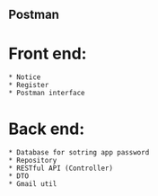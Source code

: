 ## Postman

# Front end:

    * Notice
    * Register
    * Postman interface

# Back end:

    * Database for sotring app password
    * Repository
    * RESTful API (Controller)
    * DTO
    * Gmail util
